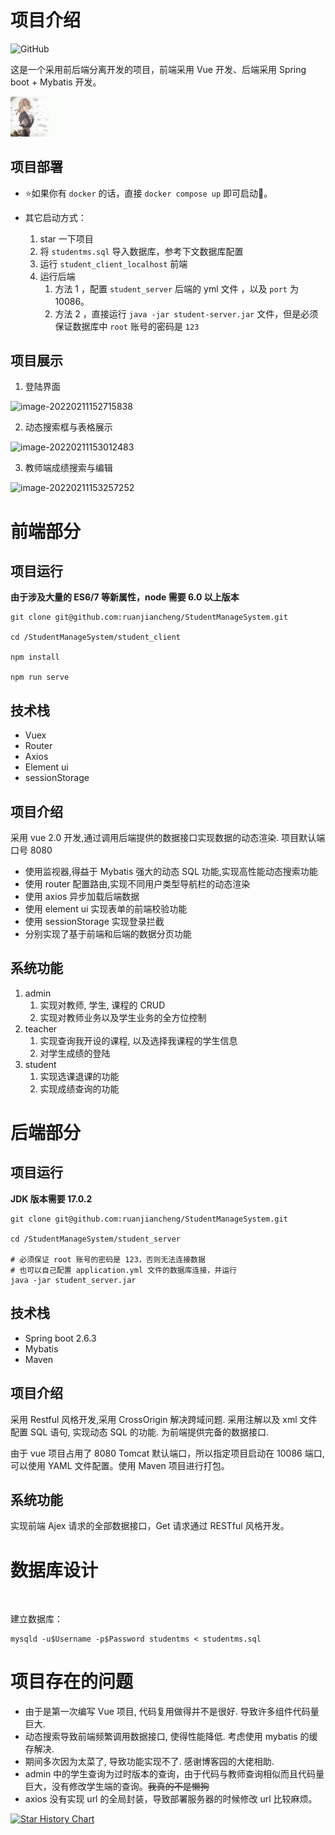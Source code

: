 # 项目介绍

![GitHub](https://img.shields.io/github/license/ruanjiancheng/StudentManageSystem)

这是一个采用前后端分离开发的项目，前端采用 Vue 开发、后端采用 Spring boot + Mybatis 开发。

<img src="README.assets/900447.png" alt="900447" style="zoom: 10%;" />

## 项目部署

- ⭐️如果你有 `docker` 的话，直接 `docker compose up` 即可启动🌴。

- 其它启动方式：
   1. star 一下项目
   2. 将 `studentms.sql` 导入数据库，参考下文数据库配置
   3. 运行 `student_client_localhost` 前端
   4. 运行后端
      1. 方法 1 ，配置 `student_server` 后端的 yml 文件 ，以及 `port` 为 10086。
      2. 方法 2 ，直接运行 `java -jar student-server.jar` 文件，但是必须保证数据库中 `root` 账号的密码是 `123`
## 项目展示

1. 登陆界面

![image-20220211152715838](README.assets/image-20220211152715838.png)


2. 动态搜索框与表格展示

![image-20220211153012483](README.assets/image-20220211153012483.png)


3. 教师端成绩搜索与编辑

![image-20220211153257252](README.assets/image-20220211153257252.png)

# 前端部分

## 项目运行

**由于涉及大量的 ES6/7 等新属性，node 需要 6.0 以上版本**

```shell
git clone git@github.com:ruanjiancheng/StudentManageSystem.git

cd /StudentManageSystem/student_client

npm install

npm run serve
```

## 技术栈

- Vuex
- Router
- Axios
- Element ui
- sessionStorage

## 项目介绍

采用 vue 2.0 开发,通过调用后端提供的数据接口实现数据的动态渲染. 项目默认端口号 8080

- 使用监视器,得益于 Mybatis 强大的动态 SQL 功能,实现高性能动态搜索功能
- 使用 router 配置路由,实现不同用户类型导航栏的动态渲染
- 使用 axios 异步加载后端数据
- 使用 element ui 实现表单的前端校验功能
- 使用 sessionStorage 实现登录拦截
- 分别实现了基于前端和后端的数据分页功能

## 系统功能

1. admin
   1. 实现对教师, 学生, 课程的 CRUD
   2. 实现对教师业务以及学生业务的全方位控制
2. teacher 
   1. 实现查询我开设的课程, 以及选择我课程的学生信息
   2. 对学生成绩的登陆
3. student
   1. 实现选课退课的功能
   2. 实现成绩查询的功能



# 后端部分

## 项目运行

**JDK 版本需要 17.0.2**
```shell
git clone git@github.com:ruanjiancheng/StudentManageSystem.git

cd /StudentManageSystem/student_server

# 必须保证 root 账号的密码是 123，否则无法连接数据
# 也可以自己配置 application.yml 文件的数据库连接，并运行
java -jar student_server.jar

```

## 技术栈

- Spring boot 2.6.3
- Mybatis
- Maven

## 项目介绍

采用 Restful 风格开发,采用 CrossOrigin 解决跨域问题. 采用注解以及 xml 文件配置 SQL 语句, 实现动态 SQL 的功能. 为前端提供完备的数据接口.

由于 vue 项目占用了 8080 Tomcat 默认端口，所以指定项目启动在 10086 端口, 可以使用 YAML 文件配置。使用 Maven 项目进行打包。

## 系统功能

实现前端 Ajex 请求的全部数据接口，Get 请求通过 RESTful 风格开发。



# 数据库设计

<img src="README.assets/image-20220211163057648.png" alt="image-20220211163057648" style="zoom: 1%;" />

建立数据库：

```shell
mysqld -u$Username -p$Password studentms < studentms.sql
```


# 项目存在的问题

- 由于是第一次编写 Vue 项目, 代码复用做得并不是很好. 导致许多组件代码量巨大. 
- 动态搜索导致前端频繁调用数据接口, 使得性能降低. 考虑使用 mybatis 的缓存解决.
- 期间多次因为太菜了, 导致功能实现不了. 感谢博客园的大佬相助. 
- admin 中的学生查询为过时版本的查询，由于代码与教师查询相似而且代码量巨大，没有修改学生端的查询。~~我真的不是懒狗~~
- axios 没有实现 url 的全局封装，导致部署服务器的时候修改 url 比较麻烦。


[![Star History Chart](https://api.star-history.com/svg?repos=ruanjiancheng/StudentManageSystem&type=Date)](https://star-history.com/#ruanjiancheng/StudentManageSystem&Date)

